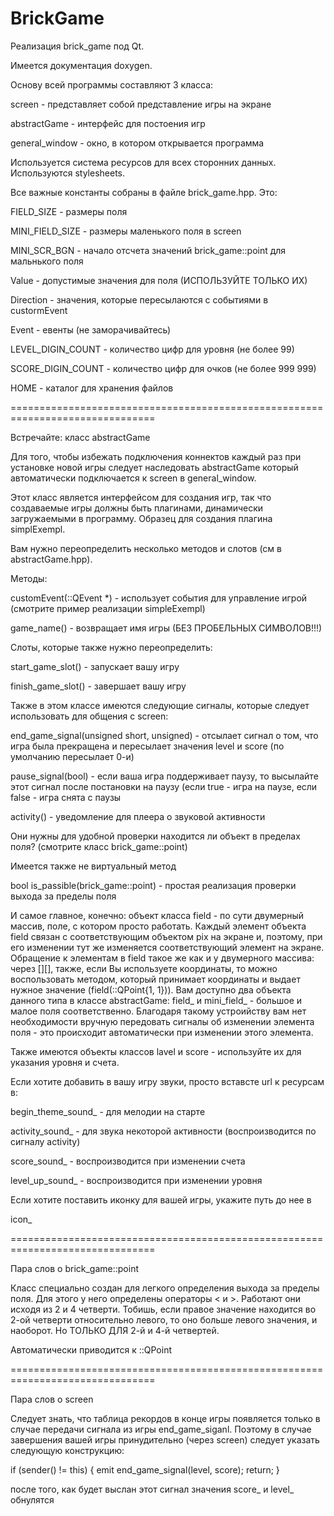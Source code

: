# BrickGame

Реализация brick_game под Qt.

Имеется документация doxygen.


Основу всей программы составляют 3 класса:

screen - представляет собой представление игры на экране

abstractGame - интерфейс для постоения игр

general_window - окно, в котором открывается программа


Используется система ресурсов для всех сторонних данных. Используются 
stylesheets.


Все важные константы собраны в файле brick_game.hpp. Это:

  FIELD_SIZE - размеры поля

  MINI_FIELD_SIZE - размеры маленького поля в screen

  MINI_SCR_BGN - начало отсчета значений brick_game::point для мальнького поля

  Value - допустимые значения для поля (ИСПОЛЬЗУЙТЕ ТОЛЬКО ИХ)

  Direction - значения, которые пересылаются с событиями в custormEvent

  Event - евенты (не заморачивайтесь)

  LEVEL_DIGIN_COUNT - количество цифр для уровня (не более 99)

  SCORE_DIGIN_COUNT - количество цифр для очков (не более 999 999)

  HOME - каталог для хранения файлов
  

===============================================================================

Встречайте: класс abstractGame

Для того, чтобы избежать подключения коннектов каждый раз при установке новой
игры следует наследовать abstractGame который автоматически подключается к 
screen в general_window.

Этот класс является интерфейсом для создания игр, так что создаваемые игры должны
быть плагинами, динамически загружаемыми в программу. Образец для создания плагина
simplExempl.


Вам нужно переопределить несколько методов и слотов (см в abstractGame.hpp).

Методы:

  customEvent(::QEvent *) - использует события для управление игрой (смотрите пример
    реализации simpleExempl)

  game_name() - возвращает имя игры (БЕЗ ПРОБЕЛЬНЫХ СИМВОЛОВ!!!)


Слоты, которые также нужно переопределить:

  start_game_slot() - запускает вашу игру

  finish_game_slot() - завершает вашу игру


Также в этом классе имеются следующие сигналы, которые следует использовать для
общения с screen:

  end_game_signal(unsigned short, unsigned) - отсылает сигнал о том, что игра была прекращена и
    пересылает значения level и score (по умолчанию пересылает 0-и)

  pause_signal(bool) - если ваша игра поддерживает паузу, то высылайте этот сигнал
    после постановки на паузу (если true - игра на паузе, если false - игра 
    снята с паузы

  activity() - уведомление для плеера о звуковой активности

Они нужны для удобной проверки находится ли объект в пределах поля? (смотрите 
класс brick_game::point)


Имеется также не виртуальный метод 
  
  bool is_passible(brick_game::point) - простая реализация проверки выхода за
    пределы поля


И самое главное, конечно: объект классa field - по сути двумерный массив,
поле, с котором просто работать. Каждый элемент объекта field связан с 
соответствующим объектом pix на экране и, поэтому, при его изменении тут же
изменяется соответствующий элемент на экране. Обращение к элементам в field
такое же как и у двумерного массива: через [][], также, если Вы используете
координаты, то можно воспользовать методом, который принимает координаты и 
выдает нужное значение (field(::QPoint{1, 1})). Вам доступно два объекта данного
типа в классе abstractGame: field_ и mini_field_ - большое и малое поля
соответственно. Благодаря такому устроийству вам нет необходимости вручную 
передовать сигналы об изменении элемента поля - это происходит автоматически при
изменении этого элемента.

Также имеются объекты классов lavel и score - используйте их для указания уровня
и счета.

Если хотите добавить в вашу игру звуки, просто вставсте url к ресурсам в:

  begin_theme_sound_ - для мелодии на старте

  activity_sound_ - для звука некоторой активности (воспроизводится по сигналу 
    activity)

  score_sound_ - воспроизводится при изменении счета

  level_up_sound_ - воспроизводится при изменении уровня

Если хотите поставить иконку для вашей игры, укажите путь до нее в 

  icon_


===============================================================================


Пара слов о brick_game::point

Класс специально создан для легкого определения выхода за пределы поля. Для
этого у него определены операторы < и >. Работают они исходя из 2 и 4 четверти.
Тобишь, если правое значение находится во 2-ой четверти относительно левого, то
оно больше левого значения, и наоборот. Но ТОЛЬКО ДЛЯ 2-й и 4-й четвертей.

Автоматически приводится к ::QPoint


===============================================================================


Пара слов о screen

Cледует знать, что таблица рекордов в конце игры появляется только в
случае передачи сигнала из игры end_game_siganl. Поэтому в случае завершения
вашей игры принудительно (через screen) следует указать следующую конструкцию:

if (sender() != this) {
  emit end_game_signal(level, score);
  return;
}

после того, как будет выслан этот сигнал значения score_ и level_ обнулятся
